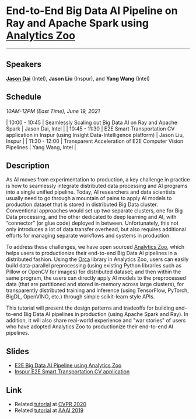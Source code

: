 # End-to-End Big Data AI Pipeline on Ray and Apache Spark using [Analytics Zoo](https://github.com/intel-analytics/analytics-zoo)

___

## Speakers
[**Jason Dai**](https://jason-dai.github.io/) (Intel), **Jason Liu** (Inspur), and **Yang Wang** (Intel)


## Schedule
_10AM-12PM (East Time), June 19, 2021_

| 10:00 - 10:45   | Seamlessly Scaling out Big Data AI on Ray and Apache Spark | Jason Dai, Intel |
| 10:45 - 11:30   | E2E Smart Transportation CV application in Inspur (using Insight Data-Intelligence platform) | Jason Liu, Inspur |
| 11:30 - 12:00  | Transparent Acceleration of E2E Computer Vision Pipelines | Yang Wang, Intel |

## Description
As AI moves from experimentation to production, a key challenge in practice is how to seamlessly integrate distributed data processing and AI programs into a single unified pipeline. Today, AI researchers and data scientists usually need to go through a mountain of pains to apply AI models to production dataset that is stored in distributed Big Data cluster. Conventional approaches would set up two separate clusters, one for Big Data processing, and the other dedicated to deep learning and AI, with “connector” (or glue code) deployed in between. Unfortunately, this not only introduces a lot of data transfer overhead, but also requires additional efforts for managing separate workflows and systems in production.

To address these challenges, we have open sourced [Analytics Zoo](https://github.com/intel-analytics/analytics-zoo), which helps users to productionize their end-to-end Big Data AI pipelines in a distributed fashion. Using the [Orca](https://analytics-zoo.readthedocs.io/en/latest/doc/Orca/Overview/orca.html) library in Analytics Zoo, users can easily build data-parallel preprocessing (using existing Python libraries such as Pillow or OpenCV for images) for distributed dataset; and then within the same program, the users can directly apply AI models to the preprocessed data (that are partitioned and stored in-memory across large clusters), for transparently distributed training and inference (using TensorFlow, PyTorch, BigDL, OpenVINO, etc.) through simple scikit-learn style APIs.

This tutorial will present the design patterns and tradeoffs for building end-to-end Big Data AI pipelines in production (using Apache Spark and Ray). In addition, it will also share real-world experience and "war stories" of users who have adopted Analytics Zoo to productionize their end-to-end AI pipelines.

## Slides
- [E2E Big Data AI Pipeline using Analytics Zoo](slides/End-to-End%20Big%20Data%20AI%20Pipeline%20using%20Analytics%20Zoo%20-%20CVPR21.pdf)
- [Inspur E2E Smart Transportation CV application](slides/Inspur%20E2E%20Smart%20Transportation%20CV%20application%20-CVPR21.pdf)


## Link
* Related [tutorial](https://jason-dai.github.io/cvpr2020/) at [CVPR 2020](http://cvpr2020.thecvf.com)
* Related [tutorial](https://jason-dai.github.io/aaai2019) at [AAAI 2019](https://aaai.org/Conferences/AAAI-19/aaai19tutorials/#sp2)
